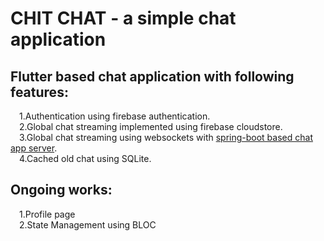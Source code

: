 # CHIT CHAT - a simple chat application
## Flutter based chat application with following features:<br />
  &emsp;1.Authentication using firebase authentication.<br />
  &emsp;2.Global chat streaming implemented using firebase cloudstore.<br />
  &emsp;3.Global chat streaming using websockets with [spring-boot based chat app server](https://github.com/Uma-Maheswaran/chit_chat.git).<br />
  &emsp;4.Cached old chat using SQLite.<br />
 
 ## Ongoing works:<br />
  &emsp;1.Profile page<br />
  &emsp;2.State Management using BLOC<br />
